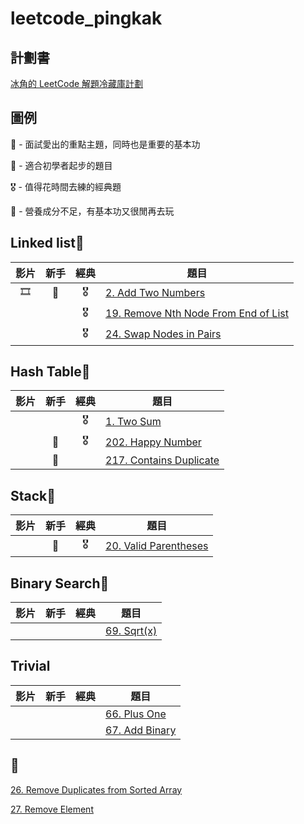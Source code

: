 # leetcode_pingkak

## 計劃書
[冰角的 LeetCode 解題冷藏庫計劃](https://github.com/WasabiPingKak/leetcode_pingkak/blob/main/Preface/%E5%86%B0%E8%A7%92%E7%9A%84%20LeetCode%20%E8%A7%A3%E9%A1%8C%E5%86%B7%E8%97%8F%E5%BA%AB%E8%A8%88%E5%8A%83.md)

## 圖例

🎯 - 面試愛出的重點主題，同時也是重要的基本功

🔰 - 適合初學者起步的題目

🎖️ - 值得花時間去練的經典題

💩 - 營養成分不足，有基本功又很閒再去玩

## Linked list🎯
|影片|新手|經典|題目|
|:---:|:---:|:---:|---|
|🎞️|🔰|🎖️|[2. Add Two Numbers](https://github.com/WasabiPingKak/leetcode_pingkak/blob/main/Problems/2.%20Add%20Two%20Numbers.md)|
|||🎖️|[19. Remove Nth Node From End of List](https://github.com/WasabiPingKak/leetcode_pingkak/blob/main/Problems/19.%20Remove%20Nth%20Node%20From%20End%20of%20List.md)|
|||️️️🎖️|[24. Swap Nodes in Pairs]()|

## Hash Table🎯
|影片|新手|經典|題目|
|:---:|:---:|:---:|---|
|||🎖️|[1. Two Sum](https://github.com/WasabiPingKak/leetcode_pingkak/blob/main/Problems/1.%20Two%20Sum.md)|
||🔰|🎖️|[202. Happy Number](https://github.com/WasabiPingKak/leetcode_pingkak/blob/main/Problems/202.%20Happy%20Number.md)|
||🔰||[217. Contains Duplicate](https://github.com/WasabiPingKak/leetcode_pingkak/blob/main/Problems/217.%20Contains%20Duplicate.md)|

## Stack🎯

|影片|新手|經典|題目|
|:---:|:---:|:---:|---|
||🔰|🎖️|[20. Valid Parentheses](https://github.com/WasabiPingKak/leetcode_pingkak/blob/main/Problems/20.%20Valid%20Parentheses.md)|

## Binary Search🎯
|影片|新手|經典|題目|
|:---:|:---:|:---:|---|
||||[69. Sqrt(x)](https://github.com/WasabiPingKak/leetcode_pingkak/blob/main/Problems/69.%20Sqrt(x).md)|

## Trivial
|影片|新手|經典|題目|
|:---:|:---:|:---:|---|
||||[66. Plus One](https://github.com/WasabiPingKak/leetcode_pingkak/blob/main/Problems/66.%20Plus%20One.md)|
||||[67. Add Binary](https://github.com/WasabiPingKak/leetcode_pingkak/blob/main/Problems/67.%20Add%20Binary.md)|

## 💩
[26. Remove Duplicates from Sorted Array](https://github.com/WasabiPingKak/leetcode_pingkak/blob/main/Problems/26.%20Remove%20Duplicates%20from%20Sorted%20Array.md)

[27. Remove Element](https://github.com/WasabiPingKak/leetcode_pingkak/blob/main/Problems/27.%20Remove%20Element.md)
